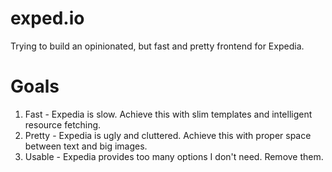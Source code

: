 # exped.io

Trying to build an opinionated, but fast and pretty frontend for Expedia.

# Goals

1. Fast - Expedia is slow. Achieve this with slim templates and intelligent resource fetching.
2. Pretty - Expedia is ugly and cluttered. Achieve this with proper space between text and big images.
3. Usable - Expedia provides too many options I don't need. Remove them.